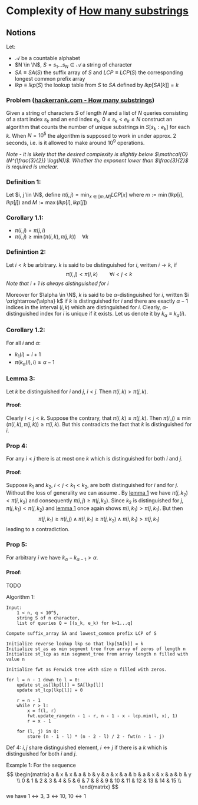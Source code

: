 # Complexity of [How many substrings](https://www.hackerrank.com/challenges/how-many-substrings/problem)


## Notions
Let:
* $\mathcal{A}$ be a countable alphabet
* $N \in \N$, $S = s_1 \ldots s_N \in \mathcal{A}$ a string of character
* $SA \equiv SA(S)$ the suffix array of $S$ and $LCP \equiv LCP(S)$ the corresponding longest common prefix array
* $lkp \equiv lkp(S)$ the lookup table from $S$ to $SA$ defined by $lkp[SA[k]] = k$

### Problem ([hackerrank.com - How many substrings](https://www.hackerrank.com/challenges/how-many-substrings/problem))
Given a string of characters $S$ of length $N$ and a list of $N$ queries consisting of a start index $s_k$ and an end index $e_k$, $0 \leq s_k < e_k \leq N$
construct an algorithm that counts the number of unique substrings in $S[s_k: e_k]$ for each $k$.
When $N = 10^5$ the algorithm is supposed to work in under approx. 2 seconds, i.e. is it allowed to make around $10^9$ operations.

_Note - it is likely that the desired complexity is slightly below $\mathcal{O}(N^{\frac{3}{2}} \log(N))$.
Whether the exponent lower than $\frac{3}{2}$ is required is unclear._

### Definition 1:
Let $i, j \in \N$, define
$\pi(i, j) = \min_{x \in [m, M]}LCP[x]$ where $m := \min(lkp[i], lkp[j])$ and $M := \max(lkp[i], lkp[j])$

### Corollary 1.1:
* $\pi(i, j) = \pi(j, i)$
* $\pi(i,j) \geq \min(\pi(i, k), \pi(j, k)) \quad \forall k$

### Definintion 2:
Let $i < k$ be arbitrary. $k$ is said to be distinguished for $i$, written $i \rightarrow k$, if
$$\pi(i, j) < \pi(i, k) \qquad \forall i < j < k$$
*Note that $i+1$ is always distinguished for $i$*

Moreover for $\alpha \in \N$, $k$ is said to be $\alpha$-distinguished for $i$, written $i \xrightarrow{\alpha} k$  if $k$ is distinguished for $i$ and there are exactly $\alpha - 1$ indices in the interval $(i, k)$ which are distinguished for $i$.
Clearly, $\alpha$-distinguished index for $i$ is unique if it exists. Let us denote it by $k_\alpha \equiv k_\alpha(i)$.

### Corollary 1.2:
For all $i$ and $\alpha$:
* $k_1(i) = i + 1$
* $\pi(k_\alpha(i), i) \geq \alpha - 1$

### Lemma 3:
Let $k$ be distinguished for $i$ and $j$, $i < j$. Then $\pi(i, k) > \pi(j, k)$.

#### Proof:
Clearly $i < j < k$. Suppose the contrary, that $\pi(i,k) \leq \pi(j,k)$. Then $\pi(i,j) \geq \min(\pi(i, k), \pi(j, k)) \geq \pi(i, k)$. But this contradicts the fact that $k$ is distinguished for $i$.

### Prop 4:
For any $i < j$ there is at most one $k$ which is distinguished for both $i$ and $j$.

#### Proof:
Suppose $k_1$ and $k_2$, $i < j < k_1 < k_2$, are both distinguished for $i$ and for $j$.
Without the loss of generality we can assume .
By [lemma 1](#lemma-1) we have $\pi(j, k_2) < \pi(i, k_2)$ and consequently $\pi(i, j) \geq \pi(j, k_2)$.
Since $k_2$ is distinguished for $j$, $\pi(j, k_1) < \pi(j, k_2)$ and [lemma 1](#lemma-1) once again
shows $\pi(i, k_1) > \pi(j, k_1)$.
But then
$$\pi(j, k_1) \geq \pi(i,j) \wedge \pi(i, k_1) \geq \pi(j, k_2) \wedge \pi(i, k_1) > \pi(j, k_1)$$
leading to a contradiction.


### Prop 5:
For arbitrary $i$ we have $k_\alpha - k_{\alpha - 1} > \alpha$.
#### Proof:
TODO

Algorithm 1:

    Input:
        1 < n, q < 10^5,
        string S of n character,
        list of queries Q = [(s_k, e_k) for k=1...q]

    Compute suffix_array SA and lowest_common prefix LCP of S

    Initialize reverse lookup lkp so that lkp[SA[k]] = k
    Initialize st_as as min segment tree from array of zeros of length n
    Initialize st_lcp as min segment_tree from array length n filled with value n

    Initialize fwt as Fenwick tree with size n filled with zeros.

    for l = n - 1 down to l = 0:
        update st_as[lkp[l]] = SA[lkp[l]]
        update st_lcp[lkp[l]] = 0

        r = n - 1
        while r > l:
            x = f(l, r)
            fwt.update_range(n - 1 - r, n - 1 - x - lcp.min(l, x), 1)
            r = x - 1

        for (l, j) in Q:
            store (n - 1 - l) * (n - 2 - l) / 2 - fwt(n - 1 - j)


Def 4:
$i, j$ share distinguished element, $i \leftrightarrow j$ if there is a $k$ which is distinguished for both $i$ and $j$.

Example 1: For the sequence
$$
\begin{matrix}
    a & x & x & a & b & y & a & x & a & b & a & x & x & a & b & y \\
    0 & 1 & 2 & 3 & 4 & 5 & 6 & 7 & 8 & 9 & 10 & 11 & 12 & 13 & 14 & 15 \\
\end{matrix}
$$
we have $1 \leftrightarrow 3$, $3 \leftrightarrow 10$, $10 \leftrightarrow 1$
